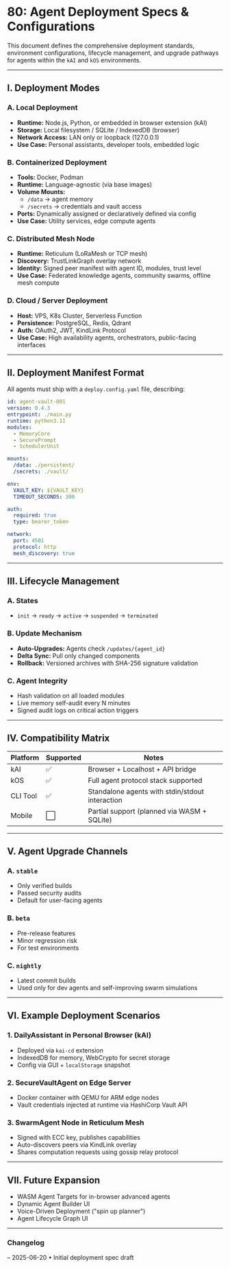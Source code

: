# 80: Agent Deployment Specs & Configurations

This document defines the comprehensive deployment standards, environment configurations, lifecycle management, and upgrade pathways for agents within the `kAI` and `kOS` environments.

---

## I. Deployment Modes

### A. Local Deployment

- **Runtime:** Node.js, Python, or embedded in browser extension (kAI)
- **Storage:** Local filesystem / SQLite / IndexedDB (browser)
- **Network Access:** LAN only or loopback (127.0.0.1)
- **Use Case:** Personal assistants, developer tools, embedded logic

### B. Containerized Deployment

- **Tools:** Docker, Podman
- **Runtime:** Language-agnostic (via base images)
- **Volume Mounts:**
  - `/data` → agent memory
  - `/secrets` → credentials and vault access
- **Ports:** Dynamically assigned or declaratively defined via config
- **Use Case:** Utility services, edge compute agents

### C. Distributed Mesh Node

- **Runtime:** Reticulum (LoRaMesh or TCP mesh)
- **Discovery:** TrustLinkGraph overlay network
- **Identity:** Signed peer manifest with agent ID, modules, trust level
- **Use Case:** Federated knowledge agents, community swarms, offline mesh compute

### D. Cloud / Server Deployment

- **Host:** VPS, K8s Cluster, Serverless Function
- **Persistence:** PostgreSQL, Redis, Qdrant
- **Auth:** OAuth2, JWT, KindLink Protocol
- **Use Case:** High availability agents, orchestrators, public-facing interfaces

---

## II. Deployment Manifest Format

All agents must ship with a `deploy.config.yaml` file, describing:

```yaml
id: agent-vault-001
version: 0.4.3
entrypoint: ./main.py
runtime: python3.11
modules:
  - MemoryCore
  - SecurePrompt
  - SchedulerUnit

mounts:
  /data: ./persistent/
  /secrets: ./vault/

env:
  VAULT_KEY: ${VAULT_KEY}
  TIMEOUT_SECONDS: 300

auth:
  required: true
  type: bearer_token

network:
  port: 4501
  protocol: http
  mesh_discovery: true
```

---

## III. Lifecycle Management

### A. States

- `init` → `ready` → `active` → `suspended` → `terminated`

### B. Update Mechanism

- **Auto-Upgrades:** Agents check `/updates/{agent_id}`
- **Delta Sync:** Pull only changed components
- **Rollback:** Versioned archives with SHA-256 signature validation

### C. Agent Integrity

- Hash validation on all loaded modules
- Live memory self-audit every N minutes
- Signed audit logs on critical action triggers

---

## IV. Compatibility Matrix

| Platform | Supported | Notes                                           |
| -------- | --------- | ----------------------------------------------- |
| kAI      | ✅         | Browser + Localhost + API bridge                |
| kOS      | ✅         | Full agent protocol stack supported             |
| CLI Tool | ✅         | Standalone agents with stdin/stdout interaction |
| Mobile   | ⬜         | Partial support (planned via WASM + SQLite)     |

---

## V. Agent Upgrade Channels

### A. `stable`

- Only verified builds
- Passed security audits
- Default for user-facing agents

### B. `beta`

- Pre-release features
- Minor regression risk
- For test environments

### C. `nightly`

- Latest commit builds
- Used only for dev agents and self-improving swarm simulations

---

## VI. Example Deployment Scenarios

### 1. DailyAssistant in Personal Browser (kAI)

- Deployed via `kai-cd` extension
- IndexedDB for memory, WebCrypto for secret storage
- Config via GUI + `localStorage` snapshot

### 2. SecureVaultAgent on Edge Server

- Docker container with QEMU for ARM edge nodes
- Vault credentials injected at runtime via HashiCorp Vault API

### 3. SwarmAgent Node in Reticulum Mesh

- Signed with ECC key, publishes capabilities
- Auto-discovers peers via KindLink overlay
- Shares computation requests using gossip relay protocol

---

## VII. Future Expansion

- WASM Agent Targets for in-browser advanced agents
- Dynamic Agent Builder UI
- Voice-Driven Deployment ("spin up planner")
- Agent Lifecycle Graph UI

---

### Changelog

– 2025-06-20 • Initial deployment spec draft

